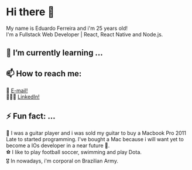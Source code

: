 # Hi there 👋
My name is Eduardo Ferreira and i'm 25 years old!\
I'm a Fullstack Web Developer | React, React Native and Node.js.

## 🌱 I’m currently learning ...


## 📫 How to reach me: 
📩  [E-mail!](eduardoferreira1306@icloud.com)\
👨🏽‍💻   [LinkedIn!](https://www.linkedin.com/in/eduardo-lopes-ferreira-001a17181/)


## ⚡ Fun fact: ...

🎸  I was a guitar player and i was sold my guitar to buy a Macbook Pro 2011 Late to started programming. I've bought a Mac because i will want yet to become a IOs  developer in a near future 👾.\
⚽️  I like to play football soccer, swimming and play Dota.\
🎖  In nowadays, i'm corporal on Brazilian Army.
